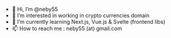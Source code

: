 - 👋 Hi, I’m @neby55
- 👀 I’m interested in working in crypto currencies domain
- 🌱 I’m currently learning Next.js, Vue.js & Svelte (frontend libs)
- 📫 How to reach me : neby55 (at) gmail.com

<!---
neby55/neby55 is a ✨ special ✨ repository because its `README.md` (this file) appears on your GitHub profile.
You can click the Preview link to take a look at your changes.
--->
